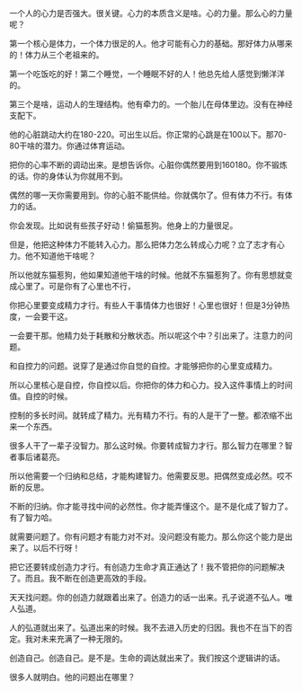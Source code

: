 一个人的心力是否强大。很关键。心力的本质含义是啥。心的力量。那么心的力量呢？

第一个核心是体力，一个体力很足的人。他才可能有心力的基础。那好体力从哪来的！体力从三个老祖来的。

第一个吃饭吃的好！第二个睡觉，一个睡眠不好的人！他总先给人感觉到懒洋洋的。

第三个是啥，运动人的生理结构。他有牵力的。一个胎儿在母体里边。没有在神经支配下。

他的心脏跳动大约在180-220。可出生以后。你正常的心跳是在100以下。那70-80干啥的潜力。你通过体育运动。

把你的心率不断的调动出来。是想告诉你。心脏你偶然要用到160180。你不锻炼的话。你的身体认为你就用不到。

偶然的哪一天你需要用到。你的心脏不能供给。你就偶尔了。但有体力不行。有体力的话。

你会发现。比如说有些孩子好动！偷猫惹狗。他身上的力量很足。

但是，他把这种体力不能转入心力。那么把体力怎么转成心力呢？立了志才有心力。他不知道他干啥呢？

所以他就东猫惹狗，他如果知道他干啥的时候。他就不东猫惹狗了。你有思想就变成心里了。可是你有了心里也不行，

你把心里要变成精力才行。有些人干事情体力也很好！心里也很好！但是3分钟热度，一会要干这。

一会要干那。他精力处于耗散和分散状态。所以呢这个中？引出来了。注意力的问题。

和自控力的问题。说穿了是通过你自觉的自控。才能够把你的心里变成精力。

所以心里核心是自控，你自控以后。你把你的体力和心力。投入这件事情上的时间值。自控的时候。

控制的多长时间。就转成了精力。光有精力不行。有的人是干了一整。都浓缩不出来一个东西。

很多人干了一辈子没智力。那么这时候。你要转成智力才行。那么智力在哪里？智者事后诸葛亮。

所以他需要一个归纳和总结，才能构建智力。他需要反思。把偶然变成必然。哎不断的反思。

不断的归纳。你才能寻找中间的必然性。你才能弄懂这个。是不是化成了智力了。有了智力哈。

就需要问题了。你有问题才有能力对不对。没问题没有能力。那么你这个能力是出来了。以后不行呀！

把它还要转成创造力才行。有创造力生命才真正通达了！我不管把你的问题解决了。而且。我不断在创造更高效的手段。

天天找问题。你的创造力就跟着出来了。创造力的话一出来。孔子说道不弘人。唯人弘道。

人的弘道就出来了。弘道出来的时候。我不去进入历史的归因。我也不在当下的否定。我对未来充满了一种无限的。

创造自己。创造自己。是不是。生命的调达就出来了。我们按这个逻辑讲的话。

很多人就明白。他的问题出在哪里？